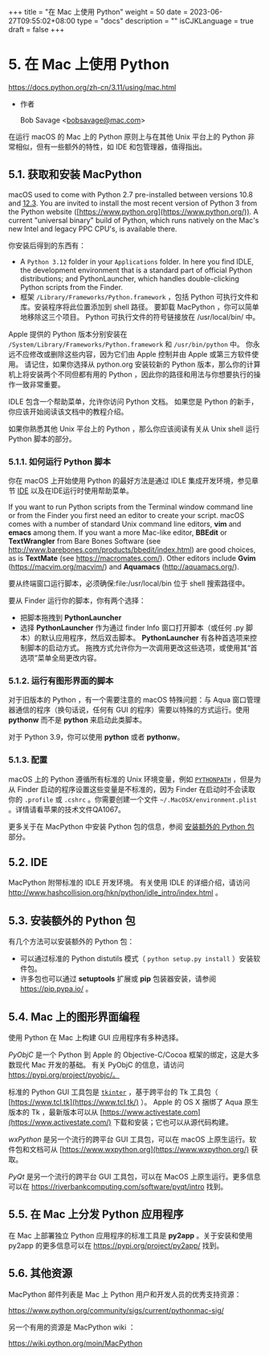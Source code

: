 +++
title = "在 Mac 上使用 Python"
weight = 50
date = 2023-06-27T09:55:02+08:00
type = "docs"
description = ""
isCJKLanguage = true
draft = false
+++

# 5. 在 Mac 上使用 Python

https://docs.python.org/zh-cn/3.11/using/mac.html

- 作者

  Bob Savage <[bobsavage@mac.com](mailto:bobsavage@mac.com)>

在运行 macOS 的 Mac 上的 Python 原则上与在其他 Unix 平台上的 Python 非常相似，但有一些额外的特性，如 IDE 和包管理器，值得指出。



## 5.1. 获取和安装 MacPython

macOS used to come with Python 2.7 pre-installed between versions 10.8 and [12.3](https://developer.apple.com/documentation/macos-release-notes/macos-12_3-release-notes#Python). You are invited to install the most recent version of Python 3 from the Python website ([https://www.python.org](https://www.python.org/)). A current "universal binary" build of Python, which runs natively on the Mac's new Intel and legacy PPC CPU's, is available there.

你安装后得到的东西有：

- A `Python 3.12` folder in your `Applications` folder. In here you find IDLE, the development environment that is a standard part of official Python distributions; and PythonLauncher, which handles double-clicking Python scripts from the Finder.
- 框架 `/Library/Frameworks/Python.framework` ，包括 Python 可执行文件和库。安装程序将此位置添加到 shell 路径。 要卸载 MacPython ，你可以简单地移除这三个项目。 Python 可执行文件的符号链接放在 /usr/local/bin/ 中。

Apple 提供的 Python 版本分别安装在 `/System/Library/Frameworks/Python.framework` 和 `/usr/bin/python` 中。 你永远不应修改或删除这些内容，因为它们由 Apple 控制并由 Apple 或第三方软件使用。 请记住，如果你选择从 python.org 安装较新的 Python 版本，那么你的计算机上将安装两个不同但都有用的 Python ，因此你的路径和用法与你想要执行的操作一致非常重要。

IDLE 包含一个帮助菜单，允许你访问 Python 文档。 如果您是 Python 的新手，你应该开始阅读该文档中的教程介绍。

如果你熟悉其他 Unix 平台上的 Python ，那么你应该阅读有关从 Unix shell 运行 Python 脚本的部分。

### 5.1.1. 如何运行 Python 脚本

你在 macOS 上开始使用 Python 的最好方法是通过 IDLE 集成开发环境，参见章节 [IDE](https://docs.python.org/zh-cn/3.11/using/mac.html#ide) 以及在IDE运行时使用帮助菜单。

If you want to run Python scripts from the Terminal window command line or from the Finder you first need an editor to create your script. macOS comes with a number of standard Unix command line editors, **vim** and **emacs** among them. If you want a more Mac-like editor, **BBEdit** or **TextWrangler** from Bare Bones Software (see http://www.barebones.com/products/bbedit/index.html) are good choices, as is **TextMate** (see https://macromates.com/). Other editors include **Gvim** (https://macvim.org/macvim/) and **Aquamacs** (http://aquamacs.org/).

要从终端窗口运行脚本，必须确保:file:/usr/local/bin 位于 shell 搜索路径中。

要从 Finder 运行你的脚本，你有两个选择：

- 把脚本拖拽到 **PythonLauncher**
- 选择 **PythonLauncher** 作为通过 finder Info 窗口打开脚本（或任何 .py 脚本）的默认应用程序，然后双击脚本。 **PythonLauncher** 有各种首选项来控制脚本的启动方式。 拖拽方式允许你为一次调用更改这些选项，或使用其“首选项”菜单全局更改内容。



### 5.1.2. 运行有图形界面的脚本

对于旧版本的 Python ，有一个需要注意的 macOS 特殊问题：与 Aqua 窗口管理器通信的程序（换句话说，任何有 GUI 的程序）需要以特殊的方式运行。使用 **pythonw** 而不是 **python** 来启动此类脚本。

对于 Python 3.9，你可以使用 **python** 或者 **pythonw**。

### 5.1.3. 配置

macOS 上的 Python 遵循所有标准的 Unix 环境变量，例如 [`PYTHONPATH`](https://docs.python.org/zh-cn/3.11/using/cmdline.html#envvar-PYTHONPATH) ，但是为从 Finder 启动的程序设置这些变量是不标准的，因为 Finder 在启动时不会读取你的 `.profile` 或 `.cshrc` 。你需要创建一个文件 `~/.MacOSX/environment.plist` 。详情请看苹果的技术文件QA1067。

更多关于在 MacPython 中安装 Python 包的信息，参阅 [安装额外的 Python 包](https://docs.python.org/zh-cn/3.11/using/mac.html#mac-package-manager) 部分。



## 5.2. IDE

MacPython 附带标准的 IDLE 开发环境。 有关使用 IDLE 的详细介绍，请访问 http://www.hashcollision.org/hkn/python/idle_intro/index.html 。



## 5.3. 安装额外的 Python 包

有几个方法可以安装额外的 Python 包：

- 可以通过标准的 Python distutils 模式（ `python setup.py install` ）安装软件包。
- 许多包也可以通过 **setuptools** 扩展或 **pip** 包装器安装，请参阅 https://pip.pypa.io/ 。

## 5.4. Mac 上的图形界面编程

使用 Python 在 Mac 上构建 GUI 应用程序有多种选择。

*PyObjC* 是一个 Python 到 Apple 的 Objective-C/Cocoa 框架的绑定，这是大多数现代 Mac 开发的基础。 有关 PyObjC 的信息，请访问 https://pypi.org/project/pyobjc/。

标准的 Python GUI 工具包是 [`tkinter`](https://docs.python.org/zh-cn/3.11/library/tkinter.html#module-tkinter) ，基于跨平台的 Tk 工具包（ [https://www.tcl.tk](https://www.tcl.tk/) ）。 Apple 的 OS X 捆绑了 Aqua 原生版本的 Tk ，最新版本可以从 [https://www.activestate.com](https://www.activestate.com/) 下载和安装；它也可以从源代码构建。

*wxPython* 是另一个流行的跨平台 GUI 工具包，可以在 macOS 上原生运行。软件包和文档可从 [https://www.wxpython.org](https://www.wxpython.org/) 获取。

*PyQt* 是另一个流行的跨平台 GUI 工具包，可以在 MacOS 上原生运行。更多信息可以在 https://riverbankcomputing.com/software/pyqt/intro 找到。

## 5.5. 在 Mac 上分发 Python 应用程序

在 Mac 上部署独立 Python 应用程序的标准工具是 **py2app** 。关于安装和使用 py2app 的更多信息可以在 https://pypi.org/project/py2app/ 找到。

## 5.6. 其他资源

MacPython 邮件列表是 Mac 上 Python 用户和开发人员的优秀支持资源：

https://www.python.org/community/sigs/current/pythonmac-sig/

另一个有用的资源是 MacPython wiki ：

https://wiki.python.org/moin/MacPython